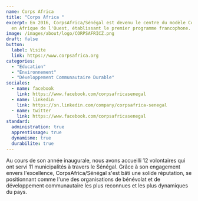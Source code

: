 ```yaml
---
name: Corps Africa
title: "Corps Africa "
excerpt: En 2016, CorpsAfrica/Sénégal est devenu le centre du modèle CorpsAfrica
  en Afrique de l'Ouest, établissant le premier programme francophone.
image: /images/about/logo/CORPSAFRICZ.png
draft: false
button:
  label: Visite
  link: https://www.corpsafrica.org
categories:
  - "Education"
  - "Environnement"
  - "Développement Communautaire Durable"
sociales:
  - name: facebook
    link: https://www.facebook.com/corpsafricasenegal
  - name: linkedin
    link: https://sn.linkedin.com/company/corpsafrica-senegal
  - name: twitter
    link: https://www.facebook.com/corpsafricasenegal
standard:
  administration: true
  apprentissage: true
  dynamisme: true
  durabilite: true
---
```


Au cours de son année inaugurale, nous avons accueilli 12 volontaires qui ont servi 11 municipalités à travers le Sénégal. Grâce à son engagement envers l'excellence, CorpsAfrica/Sénégal s'est bâti une solide réputation, se positionnant comme l'une des organisations de bénévolat et de développement communautaire les plus reconnues et les plus dynamiques du pays.